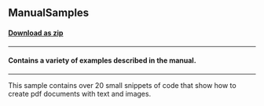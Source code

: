 ## ManualSamples
#### [Download as zip](https://minhaskamal.github.io/DownGit/#/home?url=https://github.com/GrapeCity/ComponentOne-WinForms-Samples/tree/master/NetFramework\Pdf\CS\ManualSamples)
____
#### Contains a variety of examples described in the manual.
____
This sample contains over 20 small snippets of code that show how to create pdf documents with text and images. 